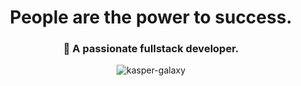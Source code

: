<h1 align="center">People are the power to success.</h1>
<h3 align="center">👋 A passionate fullstack developer.</h3>

<p align="center"><img align="center" src="https://github-readme-streak-stats.herokuapp.com/?user=kasper-galaxy&" alt="kasper-galaxy" /></p>
